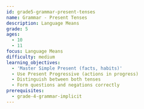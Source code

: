 ```yaml
---
id: grade5-grammar-present-tenses
name: Grammar - Present Tenses
description: Language Means
grade: 5
ages:
  - 10
  - 11
focus: Language Means
difficulty: medium
learning_objectives:
  - 'Master Simple Present (facts, habits)'
  - Use Present Progressive (actions in progress)
  - Distinguish between both tenses
  - Form questions and negations correctly
prerequisites:
  - grade-4-grammar-implicit
---
```


